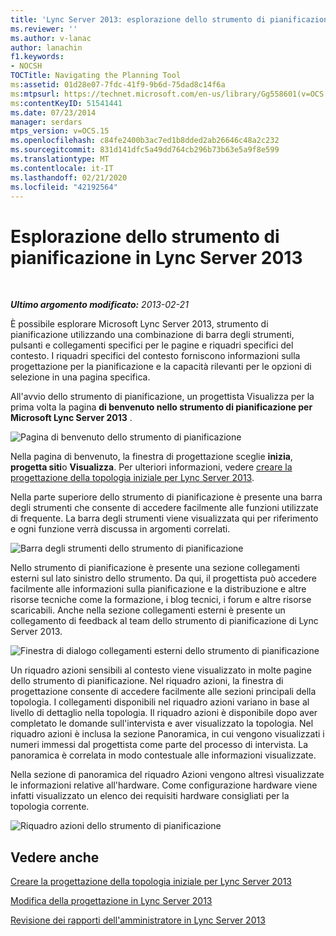 ```yaml
---
title: 'Lync Server 2013: esplorazione dello strumento di pianificazione'
ms.reviewer: ''
ms.author: v-lanac
author: lanachin
f1.keywords:
- NOCSH
TOCTitle: Navigating the Planning Tool
ms:assetid: 01d28e07-7fdc-41f9-9b6d-75dad8c14f6a
ms:mtpsurl: https://technet.microsoft.com/en-us/library/Gg558601(v=OCS.15)
ms:contentKeyID: 51541441
ms.date: 07/23/2014
manager: serdars
mtps_version: v=OCS.15
ms.openlocfilehash: c84fe2400b3ac7ed1b8dded2ab26646c48a2c232
ms.sourcegitcommit: 831d141dfc5a49dd764cb296b73b63e5a9f8e599
ms.translationtype: MT
ms.contentlocale: it-IT
ms.lasthandoff: 02/21/2020
ms.locfileid: "42192564"
---
```

<div data-xmlns="http://www.w3.org/1999/xhtml">

<div class="topic" data-xmlns="http://www.w3.org/1999/xhtml" data-msxsl="urn:schemas-microsoft-com:xslt" data-cs="https://msdn.microsoft.com/">

<div data-asp="https://msdn2.microsoft.com/asp">

# <a name="navigating-the-planning-tool-in-lync-server-2013"></a>Esplorazione dello strumento di pianificazione in Lync Server 2013

</div>

<div id="mainSection">

<div id="mainBody">

<span> </span>

_**Ultimo argomento modificato:** 2013-02-21_

È possibile esplorare Microsoft Lync Server 2013, strumento di pianificazione utilizzando una combinazione di barra degli strumenti, pulsanti e collegamenti specifici per le pagine e riquadri specifici del contesto. I riquadri specifici del contesto forniscono informazioni sulla progettazione per la pianificazione e la capacità rilevanti per le opzioni di selezione in una pagina specifica.

All'avvio dello strumento di pianificazione, un progettista Visualizza per la prima volta la pagina **di benvenuto nello strumento di pianificazione per Microsoft Lync Server 2013** .

![Pagina di benvenuto dello strumento di pianificazione](images/Gg558601.ff5b72e6-bcf0-49e9-8784-3636fe8187c5(OCS.15).jpg "Pagina di benvenuto dello strumento di pianificazione")

Nella pagina di benvenuto, la finestra di progettazione sceglie **inizia**, **progetta siti**o **Visualizza**. Per ulteriori informazioni, vedere [creare la progettazione della topologia iniziale per Lync Server 2013](lync-server-2013-create-the-initial-topology-design.md).

Nella parte superiore dello strumento di pianificazione è presente una barra degli strumenti che consente di accedere facilmente alle funzioni utilizzate di frequente. La barra degli strumenti viene visualizzata qui per riferimento e ogni funzione verrà discussa in argomenti correlati.

![Barra degli strumenti dello strumento di pianificazione](images/Gg558601.a008ddd1-b73d-4406-9d4b-df68bed9906e(OCS.15).jpg "Barra degli strumenti dello strumento di pianificazione")

Nello strumento di pianificazione è presente una sezione collegamenti esterni sul lato sinistro dello strumento. Da qui, il progettista può accedere facilmente alle informazioni sulla pianificazione e la distribuzione e altre risorse tecniche come la formazione, i blog tecnici, i forum e altre risorse scaricabili. Anche nella sezione collegamenti esterni è presente un collegamento di feedback al team dello strumento di pianificazione di Lync Server 2013.

![Finestra di dialogo collegamenti esterni dello strumento di pianificazione](images/Gg558601.76959057-8eb2-4158-b1b3-585cca80be7e(OCS.15).jpg "Finestra di dialogo collegamenti esterni dello strumento di pianificazione")

Un riquadro azioni sensibili al contesto viene visualizzato in molte pagine dello strumento di pianificazione. Nel riquadro azioni, la finestra di progettazione consente di accedere facilmente alle sezioni principali della topologia. I collegamenti disponibili nel riquadro azioni variano in base al livello di dettaglio nella topologia. Il riquadro azioni è disponibile dopo aver completato le domande sull'intervista e aver visualizzato la topologia. Nel riquadro azioni è inclusa la sezione Panoramica, in cui vengono visualizzati i numeri immessi dal progettista come parte del processo di intervista. La panoramica è correlata in modo contestuale alle informazioni visualizzate.

Nella sezione di panoramica del riquadro Azioni vengono altresì visualizzate le informazioni relative all'hardware. Come configurazione hardware viene infatti visualizzato un elenco dei requisiti hardware consigliati per la topologia corrente.

![Riquadro azioni dello strumento di pianificazione](images/Gg558601.9679d8fd-4de8-4a5a-bfcf-699da9aa7283(OCS.15).jpg "Riquadro azioni dello strumento di pianificazione")

<div>

## <a name="see-also"></a>Vedere anche


[Creare la progettazione della topologia iniziale per Lync Server 2013](lync-server-2013-create-the-initial-topology-design.md)  


[Modifica della progettazione in Lync Server 2013](lync-server-2013-editing-the-design.md)  


[Revisione dei rapporti dell'amministratore in Lync Server 2013](lync-server-2013-reviewing-the-administrator-reports.md)  
  

</div>

</div>

<span> </span>

</div>

</div>

</div>

